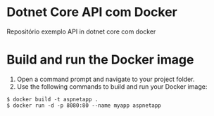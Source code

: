 # Dotnet Core API com Docker
Repositório exemplo API in dotnet core com docker

# Build and run the Docker image
1. Open a command prompt and navigate to your project folder.
2. Use the following commands to build and run your Docker image:

```
$ docker build -t aspnetapp .
$ docker run -d -p 8080:80 --name myapp aspnetapp
```
